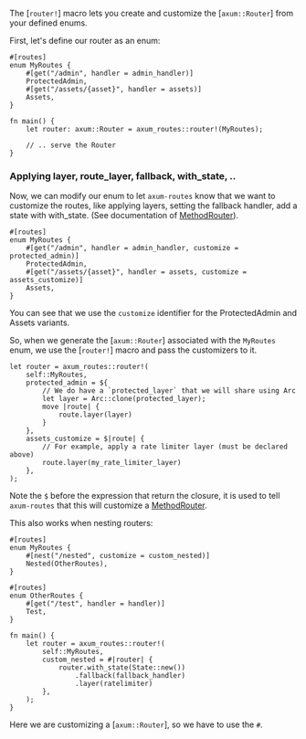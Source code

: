 The [`router!`] macro lets you create and customize the [`axum::Router`] from
your defined enums.

First, let's define our router as an enum:
```ignore,rust
#[routes]
enum MyRoutes {
    #[get("/admin", handler = admin_handler)]
    ProtectedAdmin,
    #[get("/assets/{asset}", handler = assets)]
    Assets,
}

fn main() {
    let router: axum::Router = axum_routes::router!(MyRoutes);

    // .. serve the Router
}
```

### Applying layer, route_layer, fallback, with_state, ..

Now, we can modify our enum to let `axum-routes` know that we want to customize
the routes, like applying layers, setting the fallback handler, add a state with
with_state. (See documentation of [MethodRouter](`axum::routing::method_routing::MethodRouter`)).

```ignore,rust
#[routes]
enum MyRoutes {
    #[get("/admin", handler = admin_handler, customize = protected_admin)]
    ProtectedAdmin,
    #[get("/assets/{asset}", handler = assets, customize = assets_customize)]
    Assets,
}
```

You can see that we use the `customize` identifier for the ProtectedAdmin
and Assets variants.

So, when we generate the [`axum::Router`] associated with the `MyRoutes` enum,
we use the [`router!`] macro and pass the customizers to it.

```ignore,rust
let router = axum_routes::router!(
    self::MyRoutes,
    protected_admin = ${
        // We do have a `protected_layer` that we will share using Arc
        let layer = Arc::clone(protected_layer);
        move |route| {
            route.layer(layer)
        }
    },
    assets_customize = $|route| {
        // For example, apply a rate limiter layer (must be declared above)
        route.layer(my_rate_limiter_layer)
    },
);
```

Note the `$` before the expression that return the closure, it is used
to tell `axum-routes` that this will customize a [MethodRouter](`axum::routing::method_routing::MethodRouter`).

This also works when nesting routers:

```ignore,rust
#[routes]
enum MyRoutes {
    #[nest("/nested", customize = custom_nested)]
    Nested(OtherRoutes),
}

#[routes]
enum OtherRoutes {
    #[get("/test", handler = handler)]
    Test,
}

fn main() {
    let router = axum_routes::router!(
        self::MyRoutes,
        custom_nested = #|router| {
            router.with_state(State::new())
                .fallback(fallback_handler)
                .layer(ratelimiter)
        },
    );
}
```

Here we are customizing a [`axum::Router`], so we have to use the `#`.
